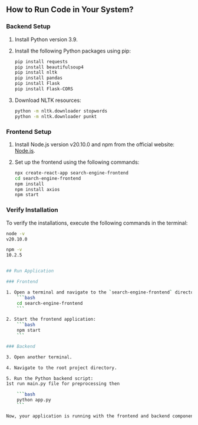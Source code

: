 ## How to Run Code in Your System?

### Backend Setup

1. Install Python version 3.9.

2. Install the following Python packages using pip:
    ```bash
    pip install requests
    pip install beautifulsoup4
    pip install nltk
    pip install pandas
    pip install Flask
    pip install Flask-CORS
    ```

3. Download NLTK resources:
    ```bash
    python -m nltk.downloader stopwords
    python -m nltk.downloader punkt
    ```

### Frontend Setup

1. Install Node.js version v20.10.0 and npm from the official website: [Node.js](https://nodejs.org/).

2. Set up the frontend using the following commands:
    ```bash
    npx create-react-app search-engine-frontend
    cd search-engine-frontend
    npm install
    npm install axios
    npm start
    ```

### Verify Installation

To verify the installations, execute the following commands in the terminal:
```bash
node -v
v20.10.0

npm -v
10.2.5


## Run Application

### Frontend

1. Open a terminal and navigate to the `search-engine-frontend` directory:
    ```bash
    cd search-engine-frontend
    ```

2. Start the frontend application:
    ```bash
    npm start
    ```

### Backend

3. Open another terminal.

4. Navigate to the root project directory.

5. Run the Python backend script:
1st run main.py file for preprocessing then

    ```bash
    python app.py
    ```

Now, your application is running with the frontend and backend components in separate terminals.
